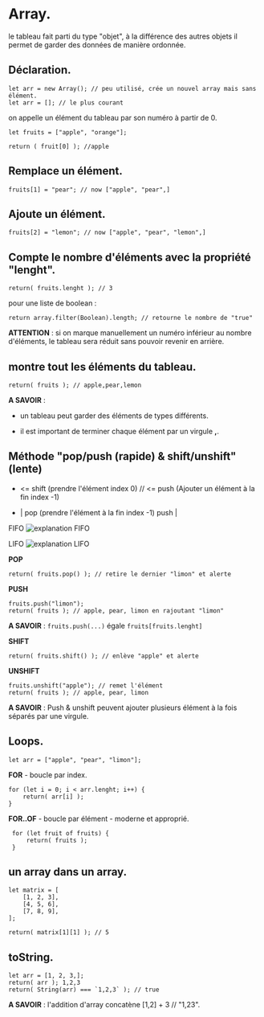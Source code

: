 # Array.

le tableau fait parti du type "objet", à la différence des autres objets il permet de garder des données de manière ordonnée.


## Déclaration.

```
let arr = new Array(); // peu utilisé, crée un nouvel array mais sans élément.
let arr = []; // le plus courant
```
on appelle un élément du tableau par son numéro à partir de 0.

```
let fruits = ["apple", "orange"];

return ( fruit[0] ); //apple
```


## Remplace un élément.

```
fruits[1] = "pear"; // now ["apple", "pear",]
```


## Ajoute un élément.

```
fruits[2] = "lemon"; // now ["apple", "pear", "lemon",]
```


## Compte le nombre d'éléments avec la propriété "lenght".

```
return( fruits.lenght ); // 3
```
pour une liste de boolean :
```
return array.filter(Boolean).length; // retourne le nombre de "true"
```
**ATTENTION** : si on marque manuellement un numéro inférieur au nombre d'éléments, le tableau sera réduit sans pouvoir revenir en arrière.


## montre tout les éléments du tableau.

```
return( fruits ); // apple,pear,lemon
```
**A SAVOIR** :
* un tableau peut garder des éléments de types différents.

* il est important de terminer chaque élément par un virgule **,**.


## Méthode "pop/push (rapide) & shift/unshift" (lente)

* <= shift (prendre l'élément index 0) // <= push (Ajouter un élément à la fin index -1)

* | pop (prendre l'élément à la fin index -1)
push |

FIFO
![explanation FIFO](https://upload.wikimedia.org/wikipedia/commons/thumb/5/52/Data_Queue.svg/300px-Data_Queue.svg.png)

LIFO
![explanation LIFO](https://upload.wikimedia.org/wikipedia/commons/thumb/e/e1/Stack_%28data_structure%29_LIFO.svg/440px-Stack_%28data_structure%29_LIFO.svg.png)

**POP**
```
return( fruits.pop() ); // retire le dernier "limon" et alerte
```
**PUSH**
```
fruits.push("limon");
return( fruits ); // apple, pear, limon en rajoutant "limon"
```
 **A SAVOIR** : `fruits.push(...)` égale `fruits[fruits.lenght]`

**SHIFT**
 ```
 return( fruits.shift() ); // enlève "apple" et alerte
 ```

**UNSHIFT**
```
fruits.unshift("apple"); // remet l'élément
return( fruits ); // apple, pear, limon
```
**A SAVOIR** : Push & unshift peuvent ajouter plusieurs élément à la fois séparés par une virgule.


## Loops.

```
let arr = ["apple", "pear", "limon"];
```

**FOR** - boucle par index.
```
for (let i = 0; i < arr.lenght; i++) {
    return( arr[i] );
}
```

**FOR..OF** - boucle par élément - moderne et approprié.
```
 for (let fruit of fruits) {
     return( fruits );
 }
```

## un array dans un array.

```
let matrix = [
    [1, 2, 3],
    [4, 5, 6],
    [7, 8, 9],
];

return( matrix[1][1] ); // 5
```

## toString.

```
let arr = [1, 2, 3,];
return( arr ); 1,2,3
return( String(arr) === `1,2,3` ); // true
```

**A SAVOIR** : l'addition d'array concatène [1,2] + 3 // "1,23".



